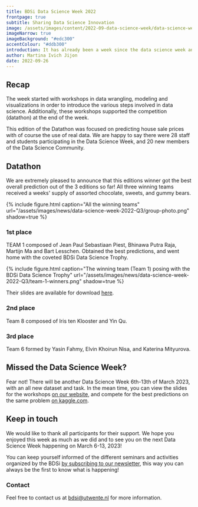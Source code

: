 ```yaml
---
title: BDSi Data Science Week 2022 
frontpage: true
subtitle: Sharing Data Science Innovation
image: /assets/images/content/2022-09-data-science-week/data-science-week-people-at-work.svg
imageNarrow: true
imageBackground: "#edc300"
accentColour: "#ddb300"
introduction: It has already been a week since the data science week and the 3rd datathon took place, lets take look back at it!
author: Martina Ivich Jijon
date: 2022-09-26
---
```


## Recap
The week started with workshops in data wrangling, modeling and visualizations in order to introduce the various steps involved in data science. Additionally, these workshops supported the competition (datathon) at the end of the week.

This edition of the Datathon was focused on predicting house sale prices with of course the use of real data. We are happy to say there were 28 staff and students participating in the Data Science Week, and 20 new members of the Data Science Community.

## Datathon
We are extremely pleased to announce that this editions winner got the best overall prediction out of the 3 editions so far! All three winning teams received a weeks' supply of assorted chocolate, sweets, and gummy bears.

{% include figure.html caption="All the winning teams" url="/assets/images/news/data-science-week-2022-Q3/group-photo.png" shadow=true %}

### 1st place
TEAM 1 composed of Jean Paul Sebastiaan Piest, Bhinawa Putra Raja, Martijn Ma and Bart Lesschen. Obtained the best predictions, and went home with the coveted BDSi Data Science Trophy.

{% include figure.html caption="The winning team (Team 1) posing with the BDSi Data Science Trophy" url="/assets/images/news/data-science-week-2022-Q3/team-1-winners.png" shadow=true %}

Their slides are available for download [here](/assets/files/datathon/2022-q3/team1-slides.pdf).

### 2nd place 
Team 8 composed of Iris ten Klooster and Yin Qu. 

### 3rd place 
Team 6 formed by Yasin Fahmy, Elvin Khoirun Nisa, and Katerina Mityurova.

## Missed the Data Science Week?
Fear not! There will be another Data Science Week 6th-13th of March 2023, with an all new dataset and task. In the mean time, you can view the slides for the workshops [on our website](/data-science-week/), and compete for the best predictions on the same problem [on kaggle.com](https://www.kaggle.com/competitions/house-prices-advanced-regression-techniques).

## Keep in touch
We would like to thank all participants for their support. We hope you enjoyed this week as much as we did and to see you on the next Data Science Week happening on March 6-13, 2023! 

You can keep yourself informed of the different seminars and activities organized by the BDSi <a href='https://www.utwente.nl/en/bms/research/bdsi/#the-behavioural-data-science-incubator' target='_blank'>by subscribing to our newsletter</a>, this way you can always be the first to know what is happening! 


### Contact
Feel free to contact us at [bdsi@utwente.nl](mailto:bdsi@utwente.nl?subject=BDSi%202021) for more information.
